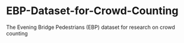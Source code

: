 # EBP-Dataset-for-Crowd-Counting
The Evening Bridge Pedestrians (EBP) dataset for research on crowd counting

